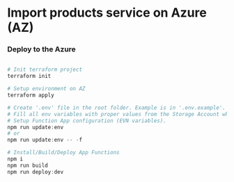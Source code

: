 # Import products service on Azure (AZ)

### Deploy to the Azure

```powershell

# Init terraform project
terraform init

# Setup environment on AZ
terraform apply

# Create '.env' file in the root folder. Example is in '.env.example'.
# Fill all env variables with proper values from the Storage Account which contain 'uploaded' and 'parsed' containers.
# Setup Function App configuration (EVN variables).
npm run update:env
# or
npm run update:env -- -f

# Install/Build/Deploy App Functions
npm i
npm run build
npm run deploy:dev

```
